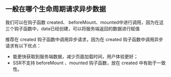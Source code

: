 ## 一般在哪个生命周期请求异步数据

我们可以在钩子函数 created、 beforeMount、mounted中进行调用，因为在这三个钩子函数中，data已经创建，可以将服务端返回的数据进行赋值



推荐在 created 钩子函数中调用异步请求，因为在 created 钩子函数中调用异步请求有以下优点：

- 能更快获取到服务端数据，减少页面加载时间，用户体验更好；
- SSR不支持 beforeMount 、mounted 钩子函数，放在 created 中有助于一致性。